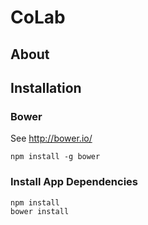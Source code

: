 CoLab
=====

## About


## Installation

### Bower

See http://bower.io/

```
npm install -g bower
```

### Install App Dependencies

```
npm install
bower install
```


